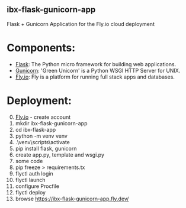 ## ibx-flask-gunicorn-app

Flask + Gunicorn Application for the Fly.io cloud deployment

# Components:
- [Flask](https://github.com/pallets/flask): The Python micro framework for building web applications.
- [Gunicorn](https://gunicorn.org): 'Green Unicorn' is a Python WSGI HTTP Server for UNIX.
- [Fly.io](https://fly.io): Fly is a platform for running full stack apps and databases.

# Deployment:
0. [Fly.io](https://fly.io) - create account
1. mkdir ibx-flask-gunicorn-app
2. cd ibx-flask-app
3. python -m venv venv
4. .\venv\scripts\activate
5. pip install flask, gunicorn
6. create app.py, template and wsgi.py
7. some code
8. pip freeze > requirements.tx
9. flyctl auth login
10. flyctl launch
11. configure Procfile
12. flyctl deploy
13. browse https://ibx-flask-gunicorn-app.fly.dev/
